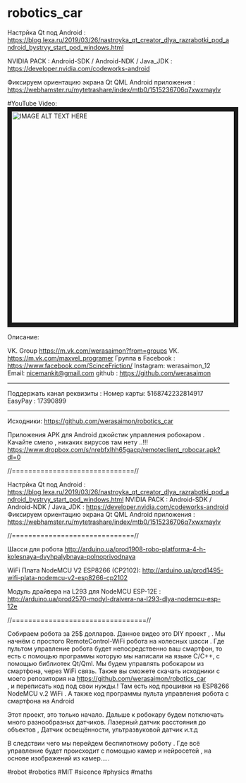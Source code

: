 # robotics_car


Настрйка Qt под Android : https://blog.lexa.ru/2019/03/26/nastroyka_qt_creator_dlya_razrabotki_pod_android_bystryy_start_pod_windows.html

NVIDIA PACK :       Android-SDK / Android-NDK / Java_JDK : https://developer.nvidia.com/codeworks-android


Фиксируем ориентацию экрана Qt QML Android приложения : https://webhamster.ru/mytetrashare/index/mtb0/1515236706q7xwxmaylv

#YouTube Video: <br>
<a href="http://www.youtube.com/watch?feature=player_embedded&v=823eTLcOzQU
" target="_blank"><img src="http://img.youtube.com/vi/823eTLcOzQU/0.jpg" 
alt="IMAGE ALT TEXT HERE" width="640" height="480" border="10" /></a>


Описание:

VK. Group https://m.vk.com/werasaimon?from=groups
VK. https://m.vk.com/maxvel_programer
Группа в Facebook : https://www.facebook.com/ScinceFriction/
Instagram:  werasaimon_12
Email:  nicemankit@gmail.com 
github : https://github.com/werasaimon
______________________

Поддержать канал реквизиты :
Номер карты: 5168742232814917
EasyPay : 17390899
______________________

Исходники:
https://github.com/werasaimon/robotics_car


Приложения APK для Android джойстик управления робокаром . 
Качайте смело , никаких вирусов там нету ..!!!
https://www.dropbox.com/s/nrebfxlhh65gacp/remoteclient_robocar.apk?dl=0


//==============================//

Настрйка Qt под Android : https://blog.lexa.ru/2019/03/26/nastroyka_qt_creator_dlya_razrabotki_pod_android_bystryy_start_pod_windows.html
NVIDIA PACK : Android-SDK / Android-NDK / Java_JDK : https://developer.nvidia.com/codeworks-android
Фиксируем ориентацию экрана Qt QML Android приложения : https://webhamster.ru/mytetrashare/index/mtb0/1515236706q7xwxmaylv

//==============================//

Шасси для робота 
http://arduino.ua/prod1908-robo-platforma-4-h-kolesnaya-dvyhpalybnaya-polnoprivodnaya

WiFi Плата NodeMCU V2 ESP8266 (CP2102):
http://arduino.ua/prod1495-wifi-plata-nodemcu-v2-esp8266-cp2102

Модуль драйвера на L293 для NodeMCU ESP-12E :
http://arduino.ua/prod2570-modyl-draivera-na-l293-dlya-nodemcu-esp-12e


//=================================//


Собираем робота за 25$ долларов. Данное видео это DIY проект , . Мы начнём с простого RemoteControl-WiFi робота на колесных шасси .
Где пультом управление робота будет непосредственно ваш смартфон, то есть с помощью программы которую мы написали на языке C/C++, с помощью библиотек Qt/Qml. Мы будем управлять робокаром из смартфона, через WiFi связь. Также вы сможете скачать исходники с  моего репозитория на  https://github.com/werasaimon/robotics_car   
, и переписать код под свои нужды.! Там есть код прошивки на ESP8266 NodeMCU v.2 WiFi . А также код программы пульта управления робота с смартфона на Android  

Этот проект, это только начало. Дальше к робокару будем потключать много разнообразных датчиков. 
Лазерный датчик расстояния до объектов , 
Датчик освещённости, ультразвуковой датчик и.т.д 

В следствии чего мы перейдем беспилотному роботу . Где всё управление будет происходит с помощью камер и нейросетей , на основе изображений из камер….. 

#robot
#robotics
#MIT
#sicence 
#physics
#maths